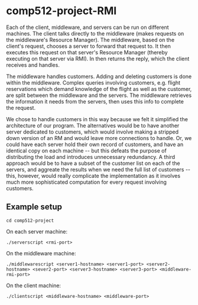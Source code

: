 comp512-project-RMI
===============

Each of the client, middleware, and servers can be run on different machines.
The client talks directly to the middleware (makes requests on the middleware's Resource Manager).
The middleware, based on the client's request, chooses a server to forward that request to. It then executes this request on that server's Resource Manager (thereby executing on that server via RMI).
In then returns the reply, which the client receives and handles.

The middleware handles customers. Adding and deleting customers is done within the middleware. Complex queries involving customers, e.g. flight reservations which demand knowledge of the flight as well as the customer, are split between the middleware and the servers. The middleware retrieves the information it needs from the servers, then uses this info to complete the request.

We chose to handle customers in this way because we felt it simplified the architecture of our program. The alternatives would be to have another server dedicated to customers, which would involve making a stripped down version of an RM and would leave more connections to handle. Or, we could have each server hold their own record of customers, and have an identical copy on each machine -- but this defeats the purpose of distributing the load and introduces unnecessary redundancy. A third approach would be to have a subset of the customer list on each of the servers, and aggreate the results when we need the full list of customers -- this, however, would really complicate the implementation as it involves much more sophisticated computation for every request involving customers.

## Example setup

```
cd comp512-project
```

On each server machine:

```
./serverscript <rmi-port>
```

On the middleware machine:

```
./middlewarescript <server1-hostname> <server1-port> <server2-hostname> <sever2-port> <server3-hostname> <server3-port> <middleware-rmi-port>
```

On the client machine:
```
./clientscript <middleware-hostname> <middleware-port> 
```
